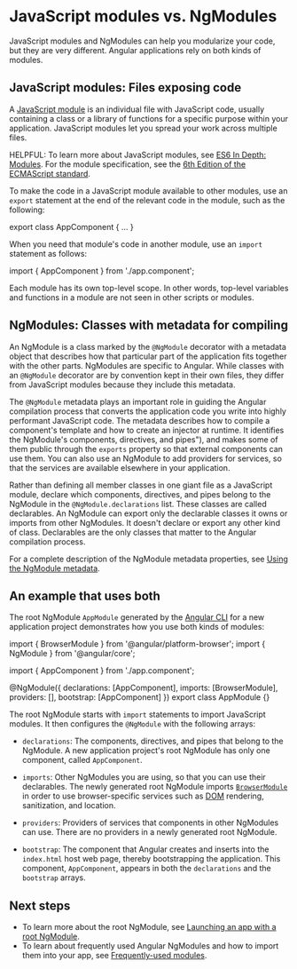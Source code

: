 # JavaScript modules vs. NgModules

JavaScript modules and NgModules can help you modularize your code, but they are very different.
Angular applications rely on both kinds of modules.

## JavaScript modules: Files exposing code

A [JavaScript module](https://javascript.info/modules "JavaScript.Info - Modules") is an individual file with JavaScript code, usually containing a class or a library of functions for a specific purpose within your application.
JavaScript modules let you spread your work across multiple files.

HELPFUL: To learn more about JavaScript modules, see [ES6 In Depth: Modules](https://hacks.mozilla.org/2015/08/es6-in-depth-modules).
For the module specification, see the [6th Edition of the ECMAScript standard](https://www.ecma-international.org/ecma-262/6.0/#sec-modules).

To make the code in a JavaScript module available to other modules, use an `export` statement at the end of the relevant code in the module, such as the following:

<docs-code language="typescript">
export class AppComponent { … }
</docs-code>

When you need that module's code in another module, use an `import` statement as follows:

<docs-code language="typescript">
import { AppComponent } from './app.component';
</docs-code>

Each module has its own top-level scope.
In other words, top-level variables and functions in a module are not seen in other scripts or modules.

## NgModules: Classes with metadata for compiling

An NgModule is a class marked by the `@NgModule` decorator with a metadata object that describes how that particular part of the application fits together with the other parts.
NgModules are specific to Angular.
While classes with an `@NgModule` decorator are by convention kept in their own files, they differ from JavaScript modules because they include this metadata.

The `@NgModule` metadata plays an important role in guiding the Angular compilation process that converts the application code you write into highly performant JavaScript code.
The metadata describes how to compile a component's template and how to create an injector at runtime.
It identifies the NgModule's components, directives, and pipes"),
and makes some of them public through the `exports` property so that external components can use them.
You can also use an NgModule to add providers for services, so that the services are available elsewhere in your application.

Rather than defining all member classes in one giant file as a JavaScript module, declare which components, directives, and pipes belong to the NgModule in the `@NgModule.declarations` list.
These classes are called declarables.
An NgModule can export only the declarable classes it owns or imports from other NgModules.
It doesn't declare or export any other kind of class.
Declarables are the only classes that matter to the Angular compilation process.

For a complete description of the NgModule metadata properties, see [Using the NgModule metadata](/guide/ngmodules/api "Using the NgModule metadata").

## An example that uses both

The root NgModule `AppModule` generated by the [Angular CLI](/tools/cli) for a new application project demonstrates how you use both kinds of modules:

<docs-code header="src/app/app.module.ts">
import { BrowserModule } from '@angular/platform-browser';
import { NgModule } from '@angular/core';

import { AppComponent } from './app.component';

@NgModule({
  declarations: [AppComponent],
  imports: [BrowserModule],
  providers: [],
  bootstrap: [AppComponent]
})
export class AppModule {}
</docs-code>

The root NgModule starts with `import` statements to import JavaScript modules.
It then configures the `@NgModule` with the following arrays:

* `declarations`: The components, directives, and pipes that belong to the NgModule.
  A new application project's root NgModule has only one component, called `AppComponent`.

* `imports`: Other NgModules you are using, so that you can use their declarables.
  The newly generated root NgModule imports [`BrowserModule`](api/platform-browser/BrowserModule "BrowserModule NgModule") in order to use browser-specific services such as [DOM](https://www.w3.org/TR/DOM-Level-2-Core/introduction.html "Definition of Document Object Model") rendering, sanitization, and location.

* `providers`: Providers of services that components in other NgModules can use.
  There are no providers in a newly generated root NgModule.

* `bootstrap`: The component that Angular creates and inserts into the `index.html` host web page, thereby bootstrapping the application.
  This component, `AppComponent`, appears in both the `declarations` and the `bootstrap` arrays.

## Next steps

* To learn more about the root NgModule, see [Launching an app with a root NgModule](/guide/ngmodules/bootstrapping "Launching an app with a root NgModule").
* To learn about frequently used Angular NgModules and how to import them into your app, see [Frequently-used modules](/guide/ngmodules/frequent "Frequently-used modules").

